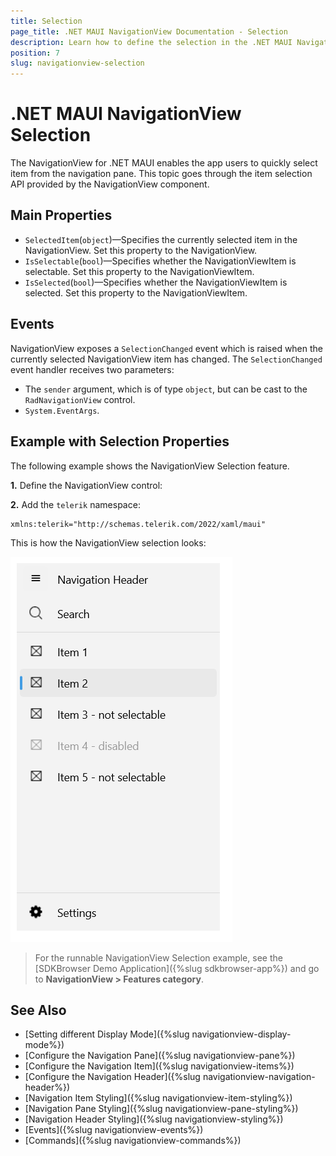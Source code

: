 ```yaml
---
title: Selection
page_title: .NET MAUI NavigationView Documentation - Selection
description: Learn how to define the selection in the .NET MAUI NavigationView control.
position: 7
slug: navigationview-selection
---
```


# .NET MAUI NavigationView Selection

The NavigationView for .NET MAUI enables the app users to quickly select item from the navigation pane. This topic goes through the item selection API provided by the NavigationView component.

## Main Properties

* `SelectedItem`(`object`)&mdash;Specifies the currently selected item in the NavigationView. Set this property to the NavigationView.
* `IsSelectable`(`bool`)&mdash;Specifies whether the NavigationViewItem is selectable. Set this property to the NavigationViewItem.
* `IsSelected`(`bool`)&mdash;Specifies whether the NavigationViewItem is selected. Set this property to the NavigationViewItem.

## Events

NavigationView exposes a `SelectionChanged` event which is raised when the currently selected NavigationView item has changed. The `SelectionChanged` event handler receives two parameters:
* The `sender` argument, which is of type `object`, but can be cast to the `RadNavigationView` control.
* `System.EventArgs`.

## Example with Selection Properties

The following example shows the NavigationView Selection feature.

**1.** Define the NavigationView control:

<snippet id='navigationview-selection' />

**2.** Add the `telerik` namespace:

```XAML
xmlns:telerik="http://schemas.telerik.com/2022/xaml/maui"
```

This is how the NavigationView selection looks:

![Telerik UI for .NET MAUI NavigationView Selection](images/navigatioview-selection.png)

> For the runnable NavigationView Selection example, see the [SDKBrowser Demo Application]({%slug sdkbrowser-app%}) and go to **NavigationView > Features category**.

## See Also

- [Setting different Display Mode]({%slug navigationview-display-mode%})
- [Configure the Navigation Pane]({%slug navigationview-pane%})
- [Configure the Navigation Item]({%slug navigationview-items%})
- [Configure the Navigation Header]({%slug navigationview-navigation-header%})
- [Navigation Item Styling]({%slug navigationview-item-styling%})
- [Navigation Pane Styling]({%slug navigationview-pane-styling%})
- [Navigation Header Styling]({%slug navigationview-styling%})
- [Events]({%slug navigationview-events%})
- [Commands]({%slug navigationview-commands%})
